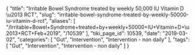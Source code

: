 {
    "title": "Irritable Bowel Syndrome treated by weekly 50,000 IU Vitamin D \u2013 RCT",
    "slug": "irritable-bowel-syndrome-treated-by-weekly-50000-iu-vitamin-d-rct",
    "aliases": [
        "/Irritable+Bowel+Syndrome+treated+by+weekly+50000+IU+Vitamin+D+\u2013+RCT+Feb+2019",
        "/10539"
    ],
    "tiki_page_id": 10539,
    "date": "2019-03-02",
    "categories": [
        "Gut",
        "Intervention",
        "Intervention - non daily"
    ],
    "tags": [
        "Gut",
        "Intervention",
        "Intervention - non daily"
    ]
}